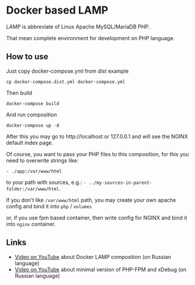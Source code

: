 # Docker based LAMP

LAMP is abbreviate of Linux Apache MySQL/MariaDB PHP.

That mean complete environment for development on PHP language.

## How to use

Just copy docker-compose.yml from dist example

    cp docker-compose.dist.yml docker-compose.yml

Then build

    docker-compose build

And run composition

    docker-compose up -d

After this you may go to http://localhost or 127.0.0.1 and will see the NGINX default
index page.

Of course, you want to pass your PHP files to this composition, for this you
need to overwrite strings like:

    - ./app:/var/www/html

to your path with sources, e.g.: `- ../my-sources-in-parent-folder:/var/www/html`.

If you don't like `/var/www/html` path, you may create your own apache config and bind it into `php` / `volumes`

or, if you use fpm based container, then write config for NGINX and bind it into `nginx` container.

## Links

* [Video on YouTube](https://www.youtube.com/watch?v=he-Rps8VcFk) about Docker LAMP
  composition (on Russian language)
* [Video on YouTube](https://www.youtube.com/watch?v=qxGlQZIbpHM) about minimal
  version of PHP-FPM and xDebug (on Russian language)